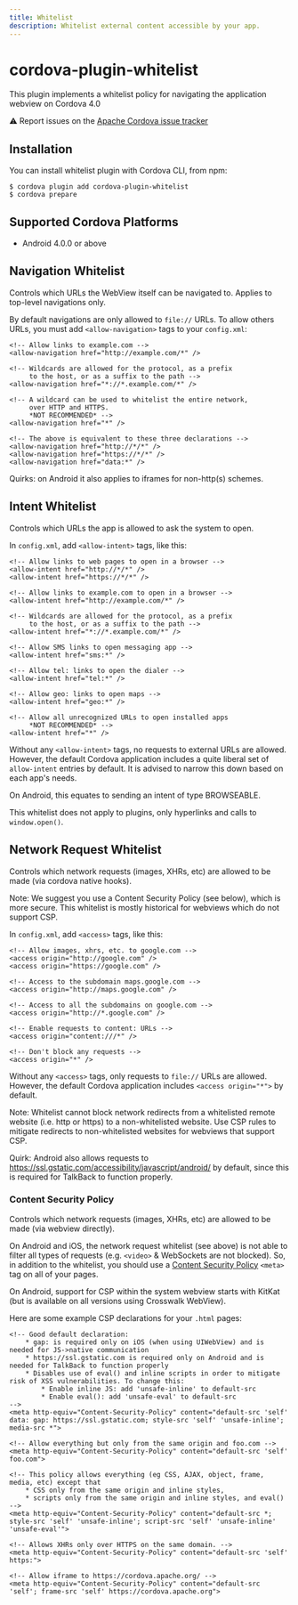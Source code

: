 ```yaml
---
title: Whitelist
description: Whitelist external content accessible by your app.
---
```

<!--
# license: Licensed to the Apache Software Foundation (ASF) under one
#         or more contributor license agreements.  See the NOTICE file
#         distributed with this work for additional information
#         regarding copyright ownership.  The ASF licenses this file
#         to you under the Apache License, Version 2.0 (the
#         "License"); you may not use this file except in compliance
#         with the License.  You may obtain a copy of the License at
#
#           http://www.apache.org/licenses/LICENSE-2.0
#
#         Unless required by applicable law or agreed to in writing,
#         software distributed under the License is distributed on an
#         "AS IS" BASIS, WITHOUT WARRANTIES OR CONDITIONS OF ANY
#         KIND, either express or implied.  See the License for the
#         specific language governing permissions and limitations
#         under the License.
-->

# cordova-plugin-whitelist

This plugin implements a whitelist policy for navigating the application webview on Cordova 4.0

:warning: Report issues on the [Apache Cordova issue tracker](https://issues.apache.org/jira/issues/?jql=project%20%3D%20CB%20AND%20status%20in%20%28Open%2C%20%22In%20Progress%22%2C%20Reopened%29%20AND%20resolution%20%3D%20Unresolved%20AND%20component%20%3D%20%22Plugin%20Whitelist%22%20ORDER%20BY%20priority%20DESC%2C%20summary%20ASC%2C%20updatedDate%20DESC)

## Installation

You can install whitelist plugin with Cordova CLI, from npm:

```
$ cordova plugin add cordova-plugin-whitelist
$ cordova prepare
```

## Supported Cordova Platforms

* Android 4.0.0 or above

## Navigation Whitelist

Controls which URLs the WebView itself can be navigated to. Applies to
top-level navigations only.

By default navigations are only allowed to `file://` URLs. To allow others URLs, you must add `<allow-navigation>` tags to your `config.xml`:

    <!-- Allow links to example.com -->
    <allow-navigation href="http://example.com/*" />

    <!-- Wildcards are allowed for the protocol, as a prefix
         to the host, or as a suffix to the path -->
    <allow-navigation href="*://*.example.com/*" />

    <!-- A wildcard can be used to whitelist the entire network,
         over HTTP and HTTPS.
         *NOT RECOMMENDED* -->
    <allow-navigation href="*" />

    <!-- The above is equivalent to these three declarations -->
    <allow-navigation href="http://*/*" />
    <allow-navigation href="https://*/*" />
    <allow-navigation href="data:*" />

Quirks: on Android it also applies to iframes for non-http(s) schemes.

## Intent Whitelist

Controls which URLs the app is allowed to ask the system to open.

In `config.xml`, add `<allow-intent>` tags, like this:

    <!-- Allow links to web pages to open in a browser -->
    <allow-intent href="http://*/*" />
    <allow-intent href="https://*/*" />

    <!-- Allow links to example.com to open in a browser -->
    <allow-intent href="http://example.com/*" />

    <!-- Wildcards are allowed for the protocol, as a prefix
         to the host, or as a suffix to the path -->
    <allow-intent href="*://*.example.com/*" />

    <!-- Allow SMS links to open messaging app -->
    <allow-intent href="sms:*" />

    <!-- Allow tel: links to open the dialer -->
    <allow-intent href="tel:*" />

    <!-- Allow geo: links to open maps -->
    <allow-intent href="geo:*" />

    <!-- Allow all unrecognized URLs to open installed apps
         *NOT RECOMMENDED* -->
    <allow-intent href="*" />

Without any `<allow-intent>` tags, no requests to external URLs are allowed. However, the default Cordova application includes a quite liberal set of `allow-intent` entries by default. It is advised to narrow this down based on each app's needs.

On Android, this equates to sending an intent of type BROWSEABLE.

This whitelist does not apply to plugins, only hyperlinks and calls to `window.open()`.

## Network Request Whitelist

Controls which network requests (images, XHRs, etc) are allowed to be made (via cordova native hooks).

Note: We suggest you use a Content Security Policy (see below), which is more secure.  This whitelist is mostly historical for webviews which do not support CSP.

In `config.xml`, add `<access>` tags, like this:

    <!-- Allow images, xhrs, etc. to google.com -->
    <access origin="http://google.com" />
    <access origin="https://google.com" />

    <!-- Access to the subdomain maps.google.com -->
    <access origin="http://maps.google.com" />

    <!-- Access to all the subdomains on google.com -->
    <access origin="http://*.google.com" />

    <!-- Enable requests to content: URLs -->
    <access origin="content:///*" />

    <!-- Don't block any requests -->
    <access origin="*" />

Without any `<access>` tags, only requests to `file://` URLs are allowed. However, the default Cordova application includes `<access origin="*">` by default.

Note: Whitelist cannot block network redirects from a whitelisted remote website (i.e. http or https) to a non-whitelisted website. Use CSP rules to mitigate redirects to non-whitelisted websites for webviews that support CSP.

Quirk: Android also allows requests to https://ssl.gstatic.com/accessibility/javascript/android/ by default, since this is required for TalkBack to function properly.

### Content Security Policy

Controls which network requests (images, XHRs, etc) are allowed to be made (via webview directly).

On Android and iOS, the network request whitelist (see above) is not able to filter all types of requests (e.g. `<video>` & WebSockets are not blocked). So, in addition to the whitelist, you should use a [Content Security Policy](http://content-security-policy.com/) `<meta>` tag on all of your pages.

On Android, support for CSP within the system webview starts with KitKat (but is available on all versions using Crosswalk WebView).

Here are some example CSP declarations for your `.html` pages:

    <!-- Good default declaration:
        * gap: is required only on iOS (when using UIWebView) and is needed for JS->native communication
        * https://ssl.gstatic.com is required only on Android and is needed for TalkBack to function properly
        * Disables use of eval() and inline scripts in order to mitigate risk of XSS vulnerabilities. To change this:
            * Enable inline JS: add 'unsafe-inline' to default-src
            * Enable eval(): add 'unsafe-eval' to default-src
    -->
    <meta http-equiv="Content-Security-Policy" content="default-src 'self' data: gap: https://ssl.gstatic.com; style-src 'self' 'unsafe-inline'; media-src *">

    <!-- Allow everything but only from the same origin and foo.com -->
    <meta http-equiv="Content-Security-Policy" content="default-src 'self' foo.com">

    <!-- This policy allows everything (eg CSS, AJAX, object, frame, media, etc) except that 
        * CSS only from the same origin and inline styles,
        * scripts only from the same origin and inline styles, and eval()
    -->
    <meta http-equiv="Content-Security-Policy" content="default-src *; style-src 'self' 'unsafe-inline'; script-src 'self' 'unsafe-inline' 'unsafe-eval'">

    <!-- Allows XHRs only over HTTPS on the same domain. -->
    <meta http-equiv="Content-Security-Policy" content="default-src 'self' https:">

    <!-- Allow iframe to https://cordova.apache.org/ -->
    <meta http-equiv="Content-Security-Policy" content="default-src 'self'; frame-src 'self' https://cordova.apache.org">
